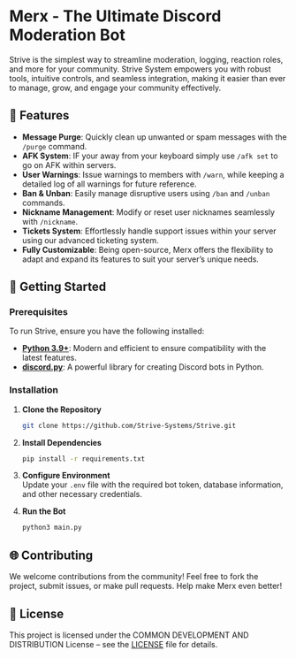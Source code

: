 # **Merx - The Ultimate Discord Moderation Bot**

Strive is the simplest way to streamline moderation, logging, reaction roles, and more for your community. Strive System empowers you with robust tools, intuitive controls, and seamless integration, making it easier than ever to manage, grow, and engage your community effectively.

## :star2: **Features**

- **Message Purge**: Quickly clean up unwanted or spam messages with the `/purge` command.
- **AFK System**: IF your away from your keyboard simply use `/afk set` to go on AFK within servers.
- **User Warnings**: Issue warnings to members with `/warn`, while keeping a detailed log of all warnings for future reference.
- **Ban & Unban**: Easily manage disruptive users using `/ban` and `/unban` commands.
- **Nickname Management**: Modify or reset user nicknames seamlessly with `/nickname`.
- **Tickets System**: Effortlessly handle support issues within your server using our advanced ticketing system.
- **Fully Customizable**: Being open-source, Merx offers the flexibility to adapt and expand its features to suit your server’s unique needs.

## :rocket: **Getting Started**

### Prerequisites

To run Strive, ensure you have the following installed:

- **[Python 3.9+](https://www.python.org/downloads/)**: Modern and efficient to ensure compatibility with the latest features.
- **[discord.py](https://pypi.org/project/discord.py/)**: A powerful library for creating Discord bots in Python.

### Installation

1. **Clone the Repository**  
   ```bash
   git clone https://github.com/Strive-Systems/Strive.git
   ```
2. **Install Dependencies**  
   ```bash
   pip install -r requirements.txt
   ```
3. **Configure Environment**  
   Update your `.env` file with the required bot token, database information, and other necessary credentials.

4. **Run the Bot**  
   ```bash
   python3 main.py
   ```

## :globe_with_meridians: **Contributing**

We welcome contributions from the community! Feel free to fork the project, submit issues, or make pull requests. Help make Merx even better!

## :page_facing_up: **License**

This project is licensed under the COMMON DEVELOPMENT AND DISTRIBUTION License – see the [LICENSE](LICENSE) file for details.